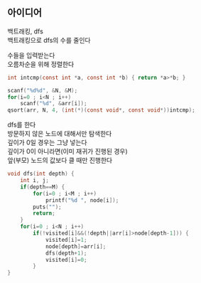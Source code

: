 ## 아이디어
백트래킹, dfs  
백트래킹으로 dfs의 수를 줄인다  
  
수들을 입력받는다  
오름차순을 위해 정렬한다
```c
int intcmp(const int *a, const int *b) { return *a>*b; }

scanf("%d%d", &N, &M);
for(i=0 ; i<N ; i++)
	scanf("%d", &arr[i]);
qsort(arr, N, 4, (int(*)(const void*, const void*))intcmp);
```
dfs를 한다  
방문하지 않은 노드에 대해서만 탐색한다  
깊이가 0일 경우는 그냥 넣는다  
깊이가 0이 아니라면(이미 재귀가 진행된 경우)  
앞(부모) 노드의 값보다 클 때만 진행한다
```c
void dfs(int depth) {
	int i, j;
	if(depth==M) {
		for(i=0 ; i<M ; i++)
			printf("%d ", node[i]);
		puts("");
		return;
	}
	for(i=0 ; i<N ; i++)
		if(!visited[i]&&(!depth||arr[i]>node[depth-1])) {
			visited[i]=1;
			node[depth]=arr[i];
			dfs(depth+1);
			visited[i]=0;
		}
}
```

